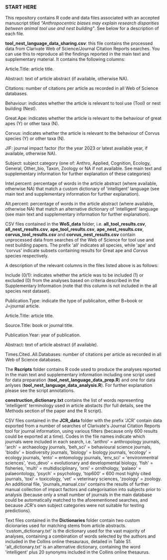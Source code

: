 ### START HERE ###

This repository contains R code and data files associated with an accepted manuscript titled _"Anthropocentric biases may explain research disparities between animal tool use and nest building"_. See below for a description of each file.

**tool_nest_language_data_sharing.csv**: this file contains the processed data from Clarivate Web of Science/Journal Citation Reports searches. You can use this to reproduce all the findings reported in the main text and supplementary material. It contains the following columns:

Article.Title: article title.

Abstract: text of article abstract (if available, otherwise NA).

Citations: number of citations per article as recorded in all Web of Science databases.

Behaviour: indicates whether the article is relevant to tool use (Tool) or nest building (Nest).

Great.Ape: indicates whether the article is relevant to the behaviour of great apes (Y) or other taxa (N).

Corvus: indicates whether the article is relevant to the behaviour of Corvus species (Y) or other taxa (N).

JIF: journal impact factor (for the year 2023 or latest available year, if available, otherwise NA).

Subject: subject category (one of: Anthro, Applied, Cognition, Ecology, General, Other_bio, Taxon, Zoology or NA if not available. See main text and supplementary information for further explanation of these categories)

Intel.percent: percentage of words in the article abstract (where available, otherwise NA) that match a custom dictionary of 'intelligent' language (see main text and supplementary information for further explanation). 

Alt.percent: percentage of words in the article abstract (where available, otherwise NA) that match an alternative dictionary of 'intelligent' language (see main text and supplementary information for further explanation). 

CSV files contained in the **WoS_data** folder, i.e. **all_tool_results.csv**, **all_nest_results.csv**, **ape_tool_results.csv**, **ape_nest_results.csv**, **corvus_tool_results.csv** and **corvus_nest_results.csv** contain unprocessed data from searches of the Web of Science for tool use and nest building papers. The prefix 'all' indicates all species, while 'ape' and 'corvus' indicate subsets containing results for Great ape and _Corvus_ species respectively. 

A description of the relevant columns in the files listed above is as follows:

Include (0/1): indicates whether the article was to be included (1) or excluded (0) from the analyses based on criteria described in the Supplementary Information (note that this column is not included in the all species nest dataset).

Publication.Type: indicate the type of publicaiton, either B=book or J=journal article.

Article.Title: article title.

Source.Title: book or journal title.

Publication.Year: year of publication.

Abstract: text of article abstract (if available).

Times.Cited..All.Databases: number of citations per article as recorded in all Web of Science databases.

The **Rscripts** folder contains R code used to produce the analyses reported in the main text and supplementary information including one script used for data preparation (**tool_nest_language_data_prep.R**) and one for data anlyses (**tool_nest_language_data_analysis.R**). For further explanation please see the script annotations.

**construction_dictionary.txt** contains the list of words representing 'intelligent' terminology used in article abstacts (for full details, see the Methods section of the paper and the R script). 

CSV files contained in the **JCR_data** folder with the prefix 'JCR' contain data exported from a number of searches of Clarivate's Journal Citation Reports tool for journal information, using various filters (because only 600 results could be exported at a time). Codes in the file names indicate which journals were included in each search, i.e. 'anthro' = anthropology journals, 'arch' = archaeology journals, 'beh_sci' = behavioural science journals, 'biodiv' = biodiversity journals, 'biology' = biology journals, 'ecology' = ecology journals, 'ento' = entomology journals, 'env_sci' = 'environmentral sciences', 'evo_devo' = evolutionary and developmental biology, 'fish' = fisheries, 'multi' = multidisciplinary, 'orni' = ornithology, 'palaeo' = palaeontology, 'psych' = psychology, 'top600' = 600 most highly cited journals, 'toxi' = toxicology, 'vet' = veterinary sciences, 'zoology' = zoology. An additional file, 'journals_manual.csv' contains the results of further manual collection of impact factors and categorisation into subjects prior to analysis (because only a small number of journals in the main database could be automatically matched to the aforementioned searches, and because JCR's own subject categories were not suitable for testing predictions). 

Text files contained in the **Dictionaries** folder contain two custom dicionaries used for matching stems from article abstracts. 'custom_dictionary.txt' is the dictionary used for the vast majority of analyses, containing a combination of words selected by the authors and included in the Collins online thesauraus, detailed in Table S1. 'alt_dictionary.txt' is an alternative dictionary, containing the word 'intelligent' plus 20 synonyms included in the Collins online thesaurus. 
